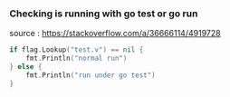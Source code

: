 ### Checking is running with go test or go run
source : https://stackoverflow.com/a/36666114/4919728
```go
if flag.Lookup("test.v") == nil {
	fmt.Println("normal run")
} else {
	fmt.Println("run under go test")
}
```
